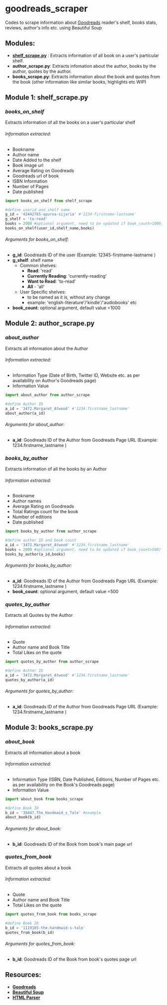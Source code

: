 # goodreads_scraper
Codes to scrape information about [Goodreads](https://www.goodreads.com/) reader's shelf, books stats, reviews, author's info etc. using Beautiful Soup

## Modules:
- [__shelf_scrape.py__](#Module-1:-shelf_scrape.py) : Extracts information of all book on a user's particular shelf.
- __author_scrape.py__: Extracts infomation about the author, books by the author, quotes by the author.
- __books_scrape.py__: Extracts information about the book and quotes from the book (other information like similar books, highlights etc WIP)

## Module 1: shelf_scrape.py

### *books_on_shelf*
Extracts information of all the books on a user's particular shelf

###### Information extracted:
- Bookname
- Author name
- Date Added to the shelf
- Book image url
- Average Rating on Goodreads
- Goodreads url of book 
- ISBN Information
- Number of Pages
- Date published

```python
import books_on_shelf from shelf_scrape

#define userid and shelf name
g_id = '42442765-apurva-sijaria' #'1234-firstname-lastname'
g_shelf = 'to-read'
books = 2000 #optional argument, need to be updated if book_count>1000)
books_on_shelf(user_id,shelf_name,books)
```

###### Arguments for books_on_shelf:
- **g_id**: Goodreads ID of the user (Example: 12345-firstname-lastname )
- **g_shelf**: shelf name 
  - Common shelves:
    - **Read**: 'read'
    - **Currently Reading**: 'currently-reading'
    - **Want to Read**: 'to-read'
    - **All** - 'all'
  - User Specific shelves:
    - to be named as it is, without any change
    - example: 'english-literature'/'kindle'/'audiobooks' etc
- **book_count**: optional argument, default value =1000
    
## Module 2: author_scrape.py

### *about_author*
Extracts all information about the Author

###### Information extracted:
- Information Type (Date of Birth, Twitter ID, Website etc. as per availability on Author's Goodreads page)
- Information Value

```python
import about_author from author_scrape

#define Author ID
a_id = '3472.Margaret_Atwood' #'1234.firstname_lastname'
about_author(a_id)
```

###### Arguments for about_author:
- **a_id**: Goodreads ID of the Author from Goodreads Page URL (Example: 1234.firstname_lastname )

### *books_by_author*
Extracts information of all the books by an Author

###### Information extracted:
- Bookname
- Author names
- Average Rating on Goodreads
- Total Ratings count for the book
- Number of editions
- Date published

```python
import books_by_author from author_scrape

#define author ID and book count
a_id = '3472.Margaret_Atwood' #'1234.firstname_lastname'
books = 2000 #optional argument, need to be updated if book_count>500)
books_by_author(a_id,books)
```

###### Arguments for books_by_author:
- **a_id**:  Goodreads ID of the Author from Goodreads Page URL (Example: 1234.firstname_lastname )
- **book_count**: optional argument, default value =500

### *quotes_by_author*
Extracts all Quotes by the Author

###### Information extracted:
- Quote
- Author name and Book Title
- Total Likes on the quote

```python
import quotes_by_author from author_scrape

#define Author ID
a_id = '3472.Margaret_Atwood' #'1234.firstname_lastname'
quotes_by_author(a_id)
```

###### Arguments for quotes_by_author:
- **a_id**: Goodreads ID of the Author from Goodreads Page URL (Example: 1234.firstname_lastname )

## Module 3: books_scrape.py

### *about_book*
Extracts all information about a book

###### Information extracted:
- Information Type (ISBN, Date Published, Editions, Number of Pages etc. as per availability on the Book's Goodreads page)
- Information Value

```python
import about_book from books_scrape

#define Book ID
b_id = '38447.The_Handmaid_s_Tale' #example
about_book(b_id)
```

###### Arguments for about_book:
- **b_id**: Goodreads ID of the Book from book's main page url 

### *quotes_from_book*
Extracts all quotes about a book

###### Information extracted:
- Quote
- Author name and Book Title
- Total Likes on the quote

```python
import quotes_from_book from books_scrape

#define Book ID
b_id = '1119185-the-handmaid-s-tale'
quotes_from_book(b_id)
```

###### Arguments for quotes_from_book:
- **b_id**: Goodreads ID of the Book from book's quotes page url 

## Resources:

- **[Goodreads](https://www.goodreads.com/)**
- **[Beautiful Soup](https://www.crummy.com/software/BeautifulSoup/bs4/doc/)**
- **[HTML Parser](https://docs.python.org/3/library/html.parser.html)**
